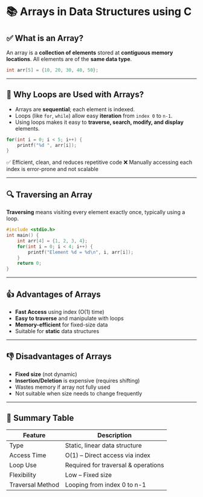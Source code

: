
# 📚 Arrays in Data Structures using C

## ✅ What is an Array?

An array is a **collection of elements** stored at **contiguous memory locations**. All elements are of the **same data type**.

```c
int arr[5] = {10, 20, 30, 40, 50};
```


---

## 🔁 Why Loops are Used with Arrays?

- Arrays are **sequential**; each element is indexed.
- Loops (like `for`, `while`) allow easy **iteration** from `index 0` to `n-1`.
- Using loops makes it easy to **traverse, search, modify, and display** elements.

```c
for(int i = 0; i < 5; i++) {
    printf("%d ", arr[i]);
}
```

✅ Efficient, clean, and reduces repetitive code
❌ Manually accessing each index is error-prone and not scalable

---

## 🔍 Traversing an Array

**Traversing** means visiting every element exactly once, typically using a loop.

```c
#include <stdio.h>
int main() {
    int arr[4] = {1, 2, 3, 4};
    for(int i = 0; i < 4; i++) {
        printf("Element %d = %d\n", i, arr[i]);
    }
    return 0;
}
```

---

## 👍 Advantages of Arrays

- **Fast Access** using index (O(1) time)
- **Easy to traverse** and manipulate with loops
- **Memory-efficient** for fixed-size data
- Suitable for **static** data structures

---

## 👎 Disadvantages of Arrays

- **Fixed size** (not dynamic)
- **Insertion/Deletion** is expensive (requires shifting)
- Wastes memory if array not fully used
- Not suitable when size needs to change frequently

---

## 📌 Summary Table

| Feature          | Description                         |
| ---------------- | ----------------------------------- |
| Type             | Static, linear data structure       |
| Access Time      | O(1) – Direct access via index      |
| Loop Use         | Required for traversal & operations |
| Flexibility      | Low – Fixed size                    |
| Traversal Method | Looping from index 0 to n-1         |

```

```
